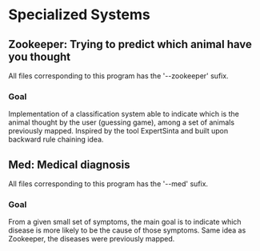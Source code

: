 # Specialized Systems

## <b>Zookeeper</b>: Trying to predict which animal have you thought
All files corresponding to this program has the '--zookeeper' sufix.

### Goal
Implementation of a classification system able to indicate which is the animal thought by the user (guessing game), among a set of animals previously mapped. Inspired by the tool ExpertSinta and built upon backward rule chaining idea.

## <b>Med</b>: Medical diagnosis
All files corresponding to this program has the '--med' sufix.

### Goal
From a given small set of symptoms, the main goal is to indicate which disease is more likely to be the cause of those symptoms. Same idea as Zookeeper, the diseases were previously mapped.